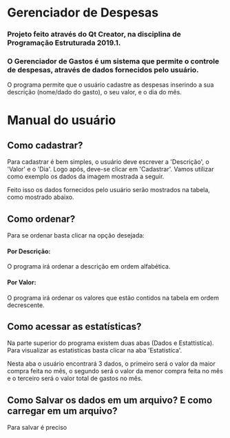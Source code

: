 # Gerenciador de Despesas

### Projeto feito através do Qt Creator, na disciplina de Programação Estruturada 2019.1.
### O Gerenciador de Gastos é um sistema que permite o controle de despesas, através de dados fornecidos pelo usuário.

O programa permite que o usuário cadastre as despesas inserindo a sua descrição (nome/dado do gasto), o seu valor, e o dia do mês.




# Manual do usuário

## Como cadastrar?

Para cadastrar é bem simples, o usuário deve escrever a 'Descrição', o 'Valor' e o 'Dia'. Logo após, deve-se clicar em 'Cadastrar'. 
Vamos utilizar como exemplo os dados da imagem mostrada a seguir.


Feito isso os dados fornecidos pelo usuário serão mostrados na tabela, como mostrado abaixo.


## Como ordenar?

Para se ordenar basta clicar na opção desejada:

#### Por Descrição:
O programa irá ordenar a descrição em ordem alfabética. 

#### Por Valor:
O programa irá ordenar os valores que estão contidos na tabela em ordem decrescente.

## Como acessar as estatísticas? 

Na parte superior do programa existem duas abas (Dados e Estattistíca). Para visualizar as estatistícas basta clicar na aba 'Estatistíca'.

Nesta aba o usuário encontrará 3 dados, o primeiro será o valor da maior compra feita no mês, o segundo será o valor da menor compra feita no mês e o terceiro será o valor total de gastos no mês.

## Como Salvar os dados em um arquivo? E como carregar em um arquivo?

Para salvar é preciso  
